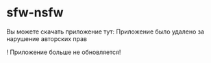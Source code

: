# sfw-nsfw
Вы можете скачать приложение тут: Приложение было удалено за нарушение авторских прав

! Приложение больше не обновляется!
